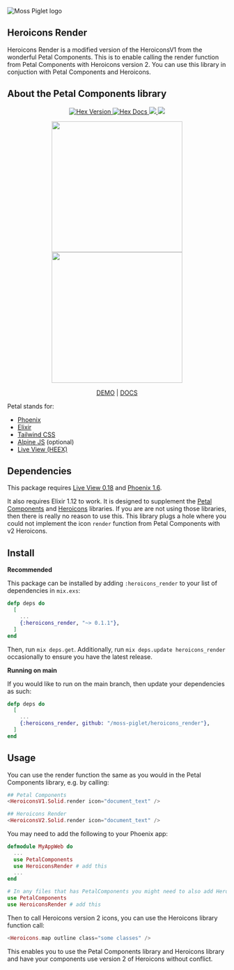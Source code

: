 
<img src="https://res.cloudinary.com/metamorphic/image/upload/v1664900186/Logo/MossPiglet_Horizontal_OnLight_zszpdn.png" alt="Moss Piglet logo" />

## Heroicons Render
  
Heroicons Render is a modified version of the HeroiconsV1 from the wonderful Petal Components. This is to enable calling the render function from Petal Components with Heroicons version 2. You can use this library in conjuction with Petal Components and Heroicons.

## About the Petal Components library

<p align="center">
  <a href="https://hex.pm/packages/petal_components">
    <img alt="Hex Version" src="https://img.shields.io/hexpm/v/petal_components.svg">
  </a>
  <a href="https://hexdocs.pm/petal_components">
    <img alt="Hex Docs" src="https://img.shields.io/hexpm/dt/petal_components.svg?style=flat">
  </a>
  <a href="https://opensource.org/licenses/MIT" alt="MIT">
    <img src="https://img.shields.io/badge/license-MIT-green" />
  </a>
  <a href="https://codecov.io/gh/petalframework/petal_components" >
    <img src="https://codecov.io/gh/petalframework/petal_components/branch/main/graph/badge.svg?token=47KQGJOT1G"/>
  </a>
</p>

<p align="center">
  <a href="https://petal-components-demo.fly.dev">
    <img src="https://res.cloudinary.com/wickedsites/image/upload/c_scale,h_621/v1646543077/petal/demo_nmw8eh.png" height="300" />
  </a>
  <a href="https://petal-components-demo.fly.dev">
    <img src="https://res.cloudinary.com/wickedsites/image/upload/c_scale,h_621/v1646543453/petal/demo-light_sijqjy.png" height="300" />
  </a>
</p>

<p align="center">
  <a href="https://petal-components-demo.fly.dev">DEMO</a> | <a href="https://petal.build/components">DOCS</a>
</p>

Petal stands for:

* [Phoenix](https://www.phoenixframework.org/)
* [Elixir](https://elixir-lang.org/)
* [Tailwind CSS](https://tailwindcss.com/)
* [Alpine JS](https://alpinejs.dev/) (optional)
* [Live View (HEEX)](https://hexdocs.pm/phoenix_live_view/Phoenix.LiveView.html)

## Dependencies

This package requires [Live View 0.18](https://hex.pm/packages/phoenix_live_view) and [Phoenix 1.6](https://hex.pm/packages/phoenix).

It also requires Elixir 1.12 to work. It is designed to supplement the [Petal Components](https://hex.pm/packages/petal_components) and [Heroicons](https://hex.pm/packages/heroicons) libraries. If you are are not using those libraries, then there is really no reason to use this. This library plugs a hole where you could not implement the icon `render` function from Petal Components with v2 Heroicons.

## Install

**Recommended**

This package can be installed by adding `:heroicons_render` to your list of dependencies in `mix.exs`:

```elixir
defp deps do
  [
    ...
    {:heroicons_render, "~> 0.1.1"},
  ]
end
```

Then, run `mix deps.get`. Additionally, run `mix deps.update heroicons_render` occasionally to ensure you have the latest release.

**Running on main**

If you would like to run on the main branch, then update your dependencies as such:

```elixir
defp deps do
  [
    ...
    {:heroicons_render, github: "/moss-piglet/heroicons_render"},
  ]
end
```

## Usage

You can use the render function the same as you would in the Petal Components library, e.g. by calling:

```elixir
## Petal Components
<HeroiconsV1.Solid.render icon="document_text" />

## Heroicons Render
<HeroiconsV2.Solid.render icon="document_text" />
```

You may need to add the following to your Phoenix app:

```elixir
defmodule MyAppWeb do
  ...
  use PetalComponents
  use HeroiconsRender # add this
  ...
end

# In any files that has PetalComponents you might need to also add HeroiconsRender
use PetalComponents
use HeroiconsRender # add this
```

Then to call Heroicons version 2 icons, you can use the Heroicons library function call:

```elixir
<Heroicons.map outline class="some classes" />
```

This enables you to use the Petal Components library and Heroicons library and have your components use version 2 of Heroicons without conflict.